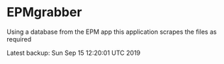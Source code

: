 # EPMgrabber
Using a database from the EPM app this application scrapes the files as required


Latest backup: Sun Sep 15 12:20:01 UTC 2019
